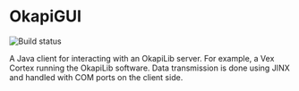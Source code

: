# OkapiGUI

![Build status](https://travis-ci.org/OkapiLib/OkapiGUI.svg?branch=master)

A Java client for interacting with an OkapiLib server. For example, a Vex Cortex running the
OkapiLib software. Data transmission is done using JINX and handled with COM ports on the
client side.